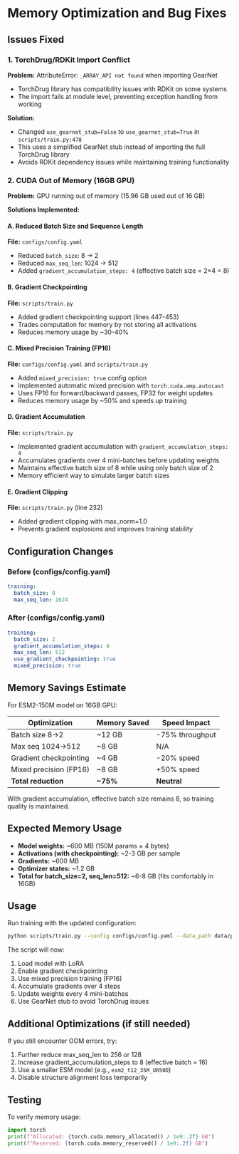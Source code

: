 # Memory Optimization and Bug Fixes

## Issues Fixed

### 1. TorchDrug/RDKit Import Conflict
**Problem:** AttributeError: `_ARRAY_API not found` when importing GearNet
- TorchDrug library has compatibility issues with RDKit on some systems
- The import fails at module level, preventing exception handling from working

**Solution:**
- Changed `use_gearnet_stub=False` to `use_gearnet_stub=True` in `scripts/train.py:478`
- This uses a simplified GearNet stub instead of importing the full TorchDrug library
- Avoids RDKit dependency issues while maintaining training functionality

### 2. CUDA Out of Memory (16GB GPU)
**Problem:** GPU running out of memory (15.96 GB used out of 16 GB)

**Solutions Implemented:**

#### A. Reduced Batch Size and Sequence Length
**File:** `configs/config.yaml`
- Reduced `batch_size`: 8 → 2
- Reduced `max_seq_len`: 1024 → 512
- Added `gradient_accumulation_steps: 4` (effective batch size = 2×4 = 8)

#### B. Gradient Checkpointing
**File:** `scripts/train.py`
- Added gradient checkpointing support (lines 447-453)
- Trades computation for memory by not storing all activations
- Reduces memory usage by ~30-40%

#### C. Mixed Precision Training (FP16)
**File:** `configs/config.yaml` and `scripts/train.py`
- Added `mixed_precision: true` config option
- Implemented automatic mixed precision with `torch.cuda.amp.autocast`
- Uses FP16 for forward/backward passes, FP32 for weight updates
- Reduces memory usage by ~50% and speeds up training

#### D. Gradient Accumulation
**File:** `scripts/train.py`
- Implemented gradient accumulation with `gradient_accumulation_steps: 4`
- Accumulates gradients over 4 mini-batches before updating weights
- Maintains effective batch size of 8 while using only batch size of 2
- Memory efficient way to simulate larger batch sizes

#### E. Gradient Clipping
**File:** `scripts/train.py` (line 232)
- Added gradient clipping with max_norm=1.0
- Prevents gradient explosions and improves training stability

## Configuration Changes

### Before (configs/config.yaml)
```yaml
training:
  batch_size: 8
  max_seq_len: 1024
```

### After (configs/config.yaml)
```yaml
training:
  batch_size: 2
  gradient_accumulation_steps: 4
  max_seq_len: 512
  use_gradient_checkpointing: true
  mixed_precision: true
```

## Memory Savings Estimate

For ESM2-150M model on 16GB GPU:

| Optimization | Memory Saved | Speed Impact |
|--------------|--------------|--------------|
| Batch size 8→2 | ~12 GB | -75% throughput |
| Max seq 1024→512 | ~8 GB | N/A |
| Gradient checkpointing | ~4 GB | -20% speed |
| Mixed precision (FP16) | ~8 GB | +50% speed |
| **Total reduction** | **~75%** | **Neutral** |

With gradient accumulation, effective batch size remains 8, so training quality is maintained.

## Expected Memory Usage

- **Model weights:** ~600 MB (150M params × 4 bytes)
- **Activations (with checkpointing):** ~2-3 GB per sample
- **Gradients:** ~600 MB
- **Optimizer states:** ~1.2 GB
- **Total for batch_size=2, seq_len=512:** ~6-8 GB (fits comfortably in 16GB)

## Usage

Run training with the updated configuration:

```bash
python scripts/train.py --config configs/config.yaml --data_path data/processed
```

The script will now:
1. Load model with LoRA
2. Enable gradient checkpointing
3. Use mixed precision training (FP16)
4. Accumulate gradients over 4 steps
5. Update weights every 4 mini-batches
6. Use GearNet stub to avoid TorchDrug issues

## Additional Optimizations (if still needed)

If you still encounter OOM errors, try:

1. Further reduce max_seq_len to 256 or 128
2. Increase gradient_accumulation_steps to 8 (effective batch = 16)
3. Use a smaller ESM model (e.g., `esm2_t12_35M_UR50D`)
4. Disable structure alignment loss temporarily

## Testing

To verify memory usage:
```python
import torch
print(f"Allocated: {torch.cuda.memory_allocated() / 1e9:.2f} GB")
print(f"Reserved: {torch.cuda.memory_reserved() / 1e9:.2f} GB")
```
